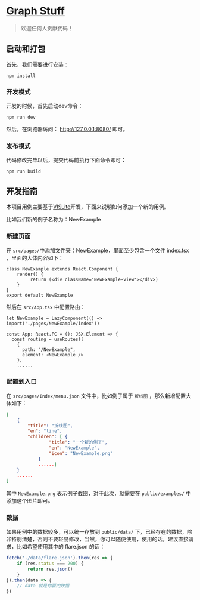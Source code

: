 # [Graph Stuff](https://github.com/Sabrinayh5y/graph-stuff)

> 欢迎任何人贡献代码！

## 启动和打包

首先，我们需要进行安装：

```
npm install
```

### 开发模式

开发的时候，首先启动dev命令：

```
npm run dev
```

然后，在浏览器访问： http://127.0.0.1:8080/ 即可。

### 发布模式

代码修改完毕以后，提交代码前执行下面命令即可：

```
npm run build
```

## 开发指南

本项目用例主要基于[VISLite](https://oi-contrib.github.io/VISLite/)开发，下面来说明如何添加一个新的用例。

比如我们新的例子名称为：NewExample

### 新建页面

在 ```src/pages/```中添加文件夹：NewExample，里面至少包含一个文件 index.tsx ，里面的大体内容如下：

```tsx
class NewExample extends React.Component {
    render() {
         return (<div className='NewExample-view'></div>)
    }
}
export default NewExample
```

然后在 ```src/App.tsx``` 中配置路由：

```tsx
let NewExample = LazyComponent(() => import('./pages/NewExample/index'))

const App: React.FC = (): JSX.Element => {
  const routing = useRoutes([
    {
      path: "/NewExample",
      element: <NewExample />
    },
    ......
```

### 配置到入口

在 ```src/pages/Index/menu.json``` 文件中，比如例子属于 ```折线图``` ，那么新增配置大体如下：

```json
[
    {
        "title": "折线图",
        "en": "line",
        "children": [ {
                "title": "一个新的例子",
                "en": "NewExample",
                "icon": "NewExample.png"
            }
            ......]
    }
    ......
]
```

其中 ```NewExample.png``` 表示例子截图，对于此次，就需要在 ```public/examples/``` 中添加这个图片即可。

### 数据

如果用例中的数据较多，可以统一存放到 ```public/data/``` 下，已经存在的数据，除非特别清楚，否则不要轻易修改，当然，你可以随便使用，使用的话，建议直接请求，比如希望使用其中的 flare.json 的话：

```js
fetch('./data/flare.json').then(res => {
    if (res.status === 200) {
        return res.json()
    }
}).then(data => {
    // data 就是你要的数据
})
```